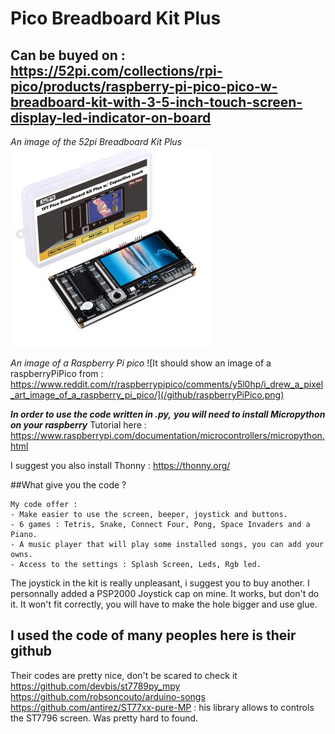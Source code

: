 # Pico Breadboard Kit Plus
## Can be buyed on : https://52pi.com/collections/rpi-pico/products/raspberry-pi-pico-pico-w-breadboard-kit-with-3-5-inch-touch-screen-display-led-indicator-on-board

*An image of the 52pi Breadboard Kit Plus*
![It should show an image of a raspberryPiPico from :](/github/52piBreadboardKit.png)

*An image of a Raspberry Pi pico*
![It should show an image of a raspberryPiPico from : https://www.reddit.com/r/raspberrypipico/comments/y5l0hp/i_drew_a_pixel_art_image_of_a_raspberry_pi_pico/](/github/raspberryPiPico.png)


***In order to use the code written in .py,***
***you will need to install Micropython on your raspberry***
Tutorial here : https://www.raspberrypi.com/documentation/microcontrollers/micropython.html

I suggest you also install Thonny : https://thonny.org/

##What give you the code ?
```
My code offer :
- Make easier to use the screen, beeper, joystick and buttons.
- 6 games : Tetris, Snake, Connect Four, Pong, Space Invaders and a Piano.
- A music player that will play some installed songs, you can add your owns.
- Access to the settings : Splash Screen, Leds, Rgb led.
```

The joystick in the kit is really unpleasant, i suggest you to buy another.
I personnally added a PSP2000 Joystick cap on mine.
It works, but don't do it. It won't fit correctly, you will have to make the hole bigger and use glue.

## I used the code of many peoples here is their github
Their codes are pretty nice, don't be scared to check it
https://github.com/devbis/st7789py_mpy
https://github.com/robsoncouto/arduino-songs
https://github.com/antirez/ST77xx-pure-MP : his library allows to controls the ST7796 screen. Was pretty hard to found.


